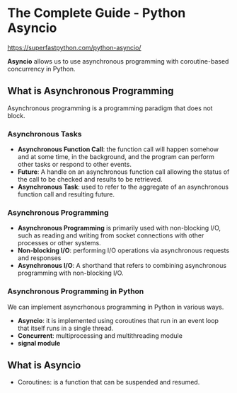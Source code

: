 # The Complete Guide - Python Asyncio

https://superfastpython.com/python-asyncio/

**Asyncio** allows us to use asynchronous programming with coroutine-based concurrency in Python.

## What is Asynchronous Programming

Asynchronous programming is a programming paradigm that does not block.

### Asynchronous Tasks

* **Asynchronous Function Call**: the function call will happen somehow and at some time, in the background, and the program can perform other tasks or respond to other events.
* **Future**: A handle on an asynchronous function call allowing the status of the call to be checked and results to be retrieved.
* **Asynchronous Task**: used to refer to the aggregate of an asynchronous function call and resulting future.

### Asynchronous Programming

* **Asynchronous Programming** is primarily used with non-blocking I/O, such as reading and writing from socket connections with other processes or other systems.
* **Non-blocking I/O**: performing I/O operations via asynchronous requests and responses
* **Asynchronous I/O**: A shorthand that refers to combining asynchronous programming with non-blocking I/O.

### Asynchronous Programming in Python

We can implement asyncrhonous programming in Python in various ways.

* **Asyncio**: it is implemented using coroutines that run in an event loop that itself runs in a single thread.
* **Concurrent**: multiprocessing and multithreading module
* **signal module**

## What is Asyncio

* Coroutines: is a function that can be suspended and resumed.

